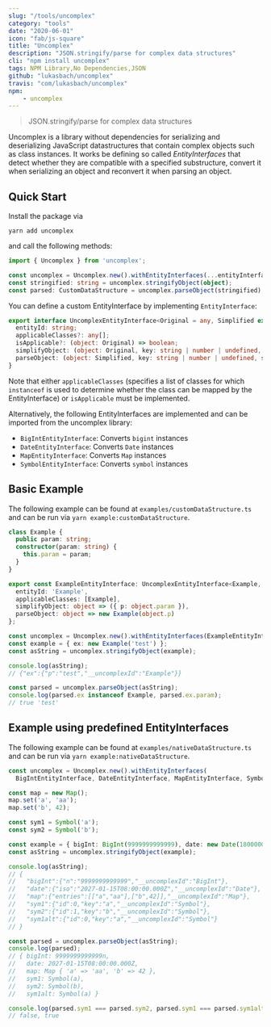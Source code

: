 ```yaml
---
slug: "/tools/uncomplex"
category: "tools"
date: "2020-06-01"
icon: "fab/js-square"
title: "Uncomplex"
description: "JSON.stringify/parse for complex data structures"
cli: "npm install uncomplex"
tags: NPM Library,No Dependencies,JSON
github: "lukasbach/uncomplex"
travis: "com/lukasbach/uncomplex"
npm:
    - uncomplex
---
```



> JSON.stringify/parse for complex data structures

Uncomplex is a library without dependencies for serializing and deserializing JavaScript datastructures
that contain complex objects such as class instances. It works be defining so called
*EntityInterfaces* that detect whether they are compatible with a specified substructure,
convert it when serializing an object and reconvert it when parsing an object.

## Quick Start

Install the package via

    yarn add uncomplex
    
and call the following methods:

```ts
import { Uncomplex } from 'uncomplex';

const uncomplex = Uncomplex.new().withEntityInterfaces(...entityInterfaces);
const stringified: string = uncomplex.stringifyObject(object);
const parsed: CustomDataStructure = uncomplex.parseObject(stringified);
```

You can define a custom EntityInterface by implementing ``EntityInterface``:

```ts
export interface UncomplexEntityInterface<Original = any, Simplified extends object = object, SimplifyState extends object = any, ParseState extends object = SimplifyState> {
  entityId: string;
  applicableClasses?: any[];
  isApplicable?: (object: Original) => boolean;
  simplifyObject: (object: Original, key: string | number | undefined, state: Partial<SimplifyState>) => Simplified;
  parseObject: (object: Simplified, key: string | number | undefined, state: Partial<ParseState>) => Original;
}
```
    
Note that either ``applicableClasses`` (specifies a list of classes for which ``instanceof`` is used
to determine whether the class can be mapped by the EntityInterface) or ``isApplicable`` must be
implemented.

Alternatively, the following EntityInterfaces are implemented and can be imported from
the uncomplex library:

- ``BigIntEntityInterface``: Converts ``bigint`` instances
- ``DateEntityInterface``: Converts ``Date`` instances
- ``MapEntityInterface``: Converts ``Map`` instances
- ``SymbolEntityInterface``: Converts ``symbol`` instances
    
## Basic Example

The following example can be found at ``examples/customDataStructure.ts`` and can be run
via ``yarn example:customDataStructure``.

```ts
class Example {
  public param: string;
  constructor(param: string) {
    this.param = param;
  }
}

export const ExampleEntityInterface: UncomplexEntityInterface<Example, { p: string }> = {
  entityId: 'Example',
  applicableClasses: [Example],
  simplifyObject: object => ({ p: object.param }),
  parseObject: object => new Example(object.p)
};

const uncomplex = Uncomplex.new().withEntityInterfaces(ExampleEntityInterface);
const example = { ex: new Example('test') };
const asString = uncomplex.stringifyObject(example);

console.log(asString);
// {"ex":{"p":"test","__uncomplexId":"Example"}}

const parsed = uncomplex.parseObject(asString);
console.log(parsed.ex instanceof Example, parsed.ex.param);
// true 'test'
```

## Example using predefined EntityInterfaces

The following example can be found at ``examples/nativeDataStructure.ts`` and can be run
via ``yarn example:nativeDataStructure``.

```ts
const uncomplex = Uncomplex.new().withEntityInterfaces(
  BigIntEntityInterface, DateEntityInterface, MapEntityInterface, SymbolEntityInterface);

const map = new Map();
map.set('a', 'aa');
map.set('b', 42);

const sym1 = Symbol('a');
const sym2 = Symbol('b');

const example = { bigInt: BigInt(9999999999999), date: new Date(1800000000000), map, sym1, sym2, sym1alt: sym1 };
const asString = uncomplex.stringifyObject(example);

console.log(asString);
// {
//   "bigInt":{"n":"9999999999999","__uncomplexId":"BigInt"},
//   "date":{"iso":"2027-01-15T08:00:00.000Z","__uncomplexId":"Date"},
//   "map":{"entries":[["a","aa"],["b",42]],"__uncomplexId":"Map"},
//   "sym1":{"id":0,"key":"a","__uncomplexId":"Symbol"},
//   "sym2":{"id":1,"key":"b","__uncomplexId":"Symbol"},
//   "sym1alt":{"id":0,"key":"a","__uncomplexId":"Symbol"}
// }

const parsed = uncomplex.parseObject(asString);
console.log(parsed);
// { bigInt: 9999999999999n,
//   date: 2027-01-15T08:00:00.000Z,
//   map: Map { 'a' => 'aa', 'b' => 42 },
//   sym1: Symbol(a),
//   sym2: Symbol(b),
//   sym1alt: Symbol(a) }

console.log(parsed.sym1 === parsed.sym2, parsed.sym1 === parsed.sym1alt);
// false, true
```